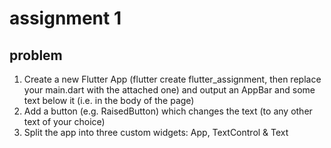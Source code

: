 # assignment 1
## problem
1.  Create a new Flutter App (flutter create flutter_assignment, then replace your main.dart with the attached one) and output an AppBar and some text below it (i.e. in the body of the page)
2. Add a button (e.g. RaisedButton) which changes the text (to any other text of your choice)
3. Split the app into three custom widgets: App, TextControl & Text
